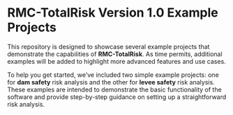 # RMC-TotalRisk Version 1.0 Example Projects
This repository is designed to showcase several example projects that demonstrate the capabilities of **RMC-TotalRisk**. As time permits, additional examples will be added to highlight more advanced features and use cases.

To help you get started, we’ve included two simple example projects: one for **dam safety** risk analysis and the other for **levee safety** risk analysis. These examples are intended to demonstrate the basic functionality of the software and provide step-by-step guidance on setting up a straightforward risk analysis.
